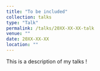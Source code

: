 ```yaml
---
title: "To be included"
collection: talks
type: "Talk"
permalink: /talks/20XX-XX-XX-talk
venue: ""
date: 20XX-XX-XX
location: ""
---
```


This is a description of my talks !
